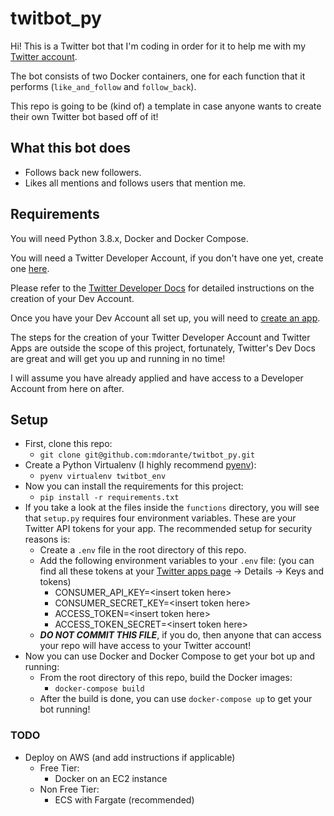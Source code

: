# twitbot_py

Hi! This is a Twitter bot that I'm coding in order for it to help me with my [Twitter account](https://twitter.com/starcoder11).

The bot consists of two Docker containers, one for each function that it performs (`like_and_follow` and `follow_back`).

This repo is going to be (kind of) a template in case anyone wants to create their own Twitter bot based off of it!

## What this bot does

- Follows back new followers.
- Likes all mentions and follows users that mention me.

## Requirements

You will need Python 3.8.x, Docker and Docker Compose.

You will need a Twitter Developer Account, if you don't have one yet, create one [here](https://developer.twitter.com/en/apply-for-access).

Please refer to the [Twitter Developer Docs](https://developer.twitter.com/en/docs/basics/developer-portal/overview) for detailed instructions on the creation of your Dev Account.

Once you have your Dev Account all set up, you will need to [create an app](https://developer.twitter.com/en/apps/create).

The steps for the creation of your Twitter Developer Account and Twitter Apps are outside the scope of this project, fortunately, Twitter's Dev Docs are great and will get you up and running in no time!

I will assume you have already applied and have access to a Developer Account from here on after.

## Setup

- First, clone this repo:
  - `git clone git@github.com:mdorante/twitbot_py.git`
- Create a Python Virtualenv (I highly recommend [pyenv](https://github.com/pyenv/pyenv)):
  - `pyenv virtualenv twitbot_env`
- Now you can install the requirements for this project:
  - `pip install -r requirements.txt`
- If you take a look at the files inside the `functions` directory, you will see that `setup.py` requires four environment variables. These are your Twitter API tokens for your app. The recommended setup for security reasons is:
  - Create a `.env` file in the root directory of this repo.
  - Add the following environment variables to your `.env` file: (you can find all these tokens at your [Twitter apps page](https://developer.twitter.com/en/apps) -> Details -> Keys and tokens)
    - CONSUMER_API_KEY=\<insert token here>
    - CONSUMER_SECRET_KEY=\<insert token here>
    - ACCESS_TOKEN=\<insert token here>
    - ACCESS_TOKEN_SECRET=\<insert token here>
  - **_DO NOT COMMIT THIS FILE_**, if you do, then anyone that can access your repo will have access to your Twitter account!
- Now you can use Docker and Docker Compose to get your bot up and running:
  - From the root directory of this repo, build the Docker images:
    - `docker-compose build`
  - After the build is done, you can use `docker-compose up` to get your bot running!

### TODO

- Deploy on AWS (and add instructions if applicable)
  - Free Tier:
    - Docker on an EC2 instance
  - Non Free Tier:
    - ECS with Fargate (recommended)
